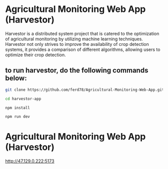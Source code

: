 # Agricultural Monitoring Web App (Harvestor)

Harvestor is a distributed system project that is catered to the optimization of agricultural monitoring by utilizing machine learning techniques. Harvestor not only strives to improve the availability of crop detection systems, it provides a comparison of different algorithms, allowing users to optimize their crop detection.


## to run harvestor, do the following commands below:

```bash
git clone https://github.com/ferd78/Agricultural-Monitoring-Web-App.git
```

```bash
cd harvestor-app
```

```bash
npm install
```

```bash
npm run dev
```


# Agricultural Monitoring Web App (Harvestor)

http://47.129.0.222:5173
